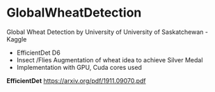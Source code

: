 # GlobalWheatDetection
Global Wheat Detection by University of University of Saskatchewan - Kaggle

- EfficientDet D6
- Insect /Flies Augmentation of wheat idea to achieve Silver Medal
- Implementation with GPU, Cuda cores used


**EfficientDet**
https://arxiv.org/pdf/1911.09070.pdf
